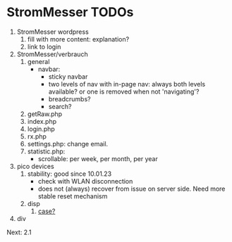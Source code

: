 # StromMesser TODOs

1. StromMesser wordpress
   1. fill with more content: explanation?
   1. link to login 
2. StromMesser/verbrauch
   1. general
      * navbar: 
         * sticky navbar
         * two levels of nav with in-page nav: always both levels available? or one is removed when not 'navigating'?
         * breadcrumbs?
         * search?
   2. getRaw.php
   3. index.php
   4. login.php
   5. rx.php
   6. settings.php: change email.
   7. statistic.php: 
      * scrollable: per week, per month, per year      
3. pico devices
   1. stability: good since 10.01.23
      * check with WLAN disconnection
      * does not (always) recover from issue on server side. Need more stable reset mechanism
   1. disp
      1. [case?][lnkCase]
4. div


Next:  2.1 


[lnkCase]: https://www.thingiverse.com/thing:4767008
